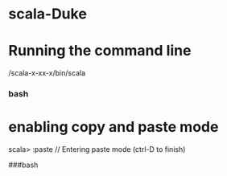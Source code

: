 # scala-Duke

# Running the command line
/scala-x-xx-x/bin/scala

### bash

# enabling copy and paste mode

scala> :paste
// Entering paste mode (ctrl-D to finish)



###bash
